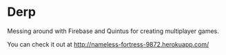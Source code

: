 Derp
====

Messing around with Firebase and Quintus for creating multiplayer games.

You can check it out at http://nameless-fortress-9872.herokuapp.com/
